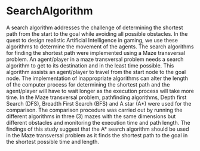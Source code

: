 # SearchAlgorithm
A search algorithm addresses the challenge of determining the shortest path from the start to the goal while avoiding all possible obstacles. In the quest to design realistic Artificial Intelligence in gaming, we use these algorithms to determine the movement of the agents. The search algorithms for finding the shortest path were implemented using a Maze transversal problem. An agent/player in a maze transversal problem needs a search algorithm to get to its destination and in the least time possible. This algorithm assists an agent/player to travel from the start node to the goal node. The implementation of inappropriate algorithms can alter the length of the computer process for determining the shortest path and the agent/player will have to wait longer as the execution process will take more time. In the Maze transversal problem, pathfinding algorithms, Depth first Search (DFS), Breadth First Search (BFS) and A star (A*) were used for the comparison. The comparison procedure was carried out by running the different algorithms in three (3) mazes with the same dimensions but different obstacles and monitoring the execution time and path length. The findings of this study suggest that the A* search algorithm should be used in the Maze transversal problem as it finds the shortest path to the goal in the shortest possible time and length.
